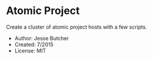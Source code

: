 # Atomic Project

Create a cluster of atomic project hosts with a few scripts.

* Author: Jesse Butcher
* Created: 7/2015
* License: MIT

